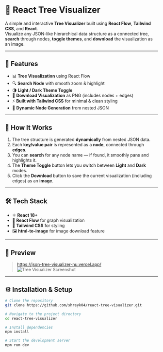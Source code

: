 # 🌳 React Tree Visualizer

A simple and interactive **Tree Visualizer** built using **React Flow**, **Tailwind CSS**, and **React**.  
Visualize any JSON-like hierarchical data structure as a connected tree, **search** through nodes, **toggle themes**, and **download** the visualization as an image.

---

## 🚀 Features

- 📊 **Tree Visualization** using React Flow  
- 🔍 **Search Node** with smooth zoom & highlight  
- 🌗 **Light / Dark Theme Toggle**  
- 📸 **Download Visualization** as PNG (includes nodes + edges)  
- ⚡ **Built with Tailwind CSS** for minimal & clean styling  
- 🧩 **Dynamic Node Generation** from nested JSON  

---

## 🧠 How It Works

1. The tree structure is generated **dynamically** from nested JSON data.  
2. Each **key/value pair** is represented as a **node**, connected through **edges**.  
3. You can **search** for any node name — if found, it smoothly pans and highlights it.  
4. The **Theme Toggle** button lets you switch between **Light** and **Dark** modes.  
5. Click the **Download** button to save the current visualization (including edges) as an **image**.  

---

## 🛠️ Tech Stack

- ⚛️ **React 18+**  
- 🌊 **React Flow** for graph visualization  
- 🎨 **Tailwind CSS** for styling  
- 🖼️ **html-to-image** for image download feature  

---

## 📸 Preview

> https://json-tree-visualizer-nu.vercel.app/
> ![Tree Visualizer Screenshot](./image.png)

---

## ⚙️ Installation & Setup

```bash
# Clone the repository
git clone https://github.com/shreyk04/react-tree-visualizer.git

# Navigate to the project directory
cd react-tree-visualizer

# Install dependencies
npm install

# Start the development server
npm run dev
